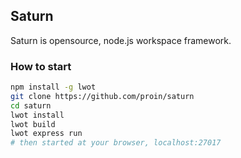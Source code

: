 ## Saturn

Saturn is opensource, node.js workspace framework.

### How to start

```bash
npm install -g lwot
git clone https://github.com/proin/saturn 
cd saturn
lwot install
lwot build
lwot express run
# then started at your browser, localhost:27017
```
